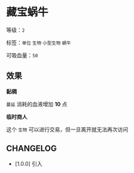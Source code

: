 # 藏宝蜗牛

等级：`2`

标签：`单位` `生物` `小型生物` `蜗牛`

可吸血量：`50`

## 效果

**黏稠**

`蔓延` 消耗的血液增加 **10** 点

**临时商人**

这个 `生物` 可以进行交易，但一旦离开就无法再次访问

## CHANGELOG

- [1.0.0] 引入
